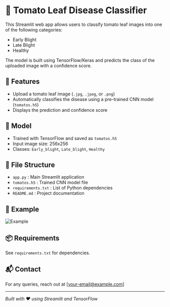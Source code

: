 
# 🍅 Tomato Leaf Disease Classifier

This Streamlit web app allows users to classify tomato leaf images into one of the following categories:
- Early Blight
- Late Blight
- Healthy

The model is built using TensorFlow/Keras and predicts the class of the uploaded image with a confidence score.

## 🔧 Features

- Upload a tomato leaf image (`.jpg`, `.jpeg`, or `.png`)
- Automatically classifies the disease using a pre-trained CNN model (`tomatos.h5`)
- Displays the prediction and confidence score

## 🧠 Model

- Trained with TensorFlow and saved as `tomatos.h5`
- Input image size: 256x256
- Classes: `Early_blight`, `Late_blight`, `Healthy`

## 📁 File Structure

- `app.py` : Main Streamlit application
- `tomatos.h5` : Trained CNN model file
- `requirements.txt` : List of Python dependencies
- `README.md` : Project documentation

## 📝 Example

![Example](example.png)

## 📦 Requirements

See `requirements.txt` for dependencies.

## 📬 Contact

For any queries, reach out at [your-email@example.com]

---

*Built with ❤️ using Streamlit and TensorFlow*
